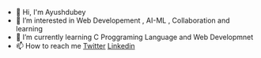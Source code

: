 - 👋 Hi, I'm Ayushdubey
- 👀 I’m interested in Web Developement , AI-ML , Collaboration and learning
- 🌱 I’m currently learning C Proggraming Language and Web Developmnet 
- 📫 How to reach me [Twitter](https://twitter.com/iamayushdubey_?t=BGDVDVg_rXiSt7HN8IldQw&s=08) [Linkedin](https://www.linkedin.com/authwall?trk=bf&trkInfo=AQFOSmpCG9pJWAAAAYLkuY3wN6lfCParoIqdgUK1JYvAX_dS7aE-uumH-W0FH4yd1G6xOq1IOkBOSEBGiiIE1zCfQZUBNIfiSucm35EDQna3Cn8lbUkVtJ38KMixI3G4xXk6RI0=&original_referer=&sessionRedirect=https%3A%2F%2Fwww.linkedin.com%2Fin%2Fayush-dubey-a25389247)


<!---
ayushdubey211/ayushdubey211 is a ✨ special ✨ repository because its `README.md` (this file) appears on your GitHub profile.
You can click the Preview link to take a look at your changes.
--->
